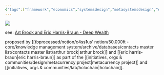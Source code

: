 ```yaml
---
{"tags":["framework","economics","systemsdesign","metasystemsdesign","design","🌱","holochain","metrics","regen"],"dg-publish":true,"notestage":["🌱"],"created":"2024-10-30T18:21:59.505-03:00","updated":"2025-01-24T16:48:33.303-03:00","relevancescore":94,"permalink":"/models-and-frameworks/design/deep-wealth/","dgPassFrontmatter":true}
---
```


![](https://i.imgur.com/R0bnPkL.png)

see: [Art Brock and Eric Harris-Braun - Deep Wealth](https://www.youtube.com/watch?v=kN9ykoFT-1Q&list=PLj8H7uBaUwDvd18QrEPugPMD5Z6Y0W-vB&index=17)

proposed by [[tbprocessed/notion/c4ss1us’ notion/50.000ft - core/knowledge management system/archive/databases/contacts master list/contacts master list/arthur brock\|arthur brock]] and [[eric harris-braun\|eric harris-braun]] as part of the [[initiatives, orgs & communities/design/metacurrency project\|metacurrency project]] and [[initiatives, orgs & communities/lab/holochain\|holochain]].